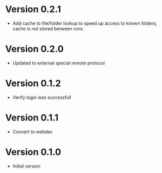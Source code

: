 # Version 0.2.1
  - Add cache to file/folder lookup to speed up access to known folders, cache is not stored between runs.

# Version 0.2.0
  - Updated to external special remote protocol

# Version 0.1.2
  - Verify login was successfull

# Version 0.1.1
  - Convert to webdav

# Version 0.1.0
  - Initial version